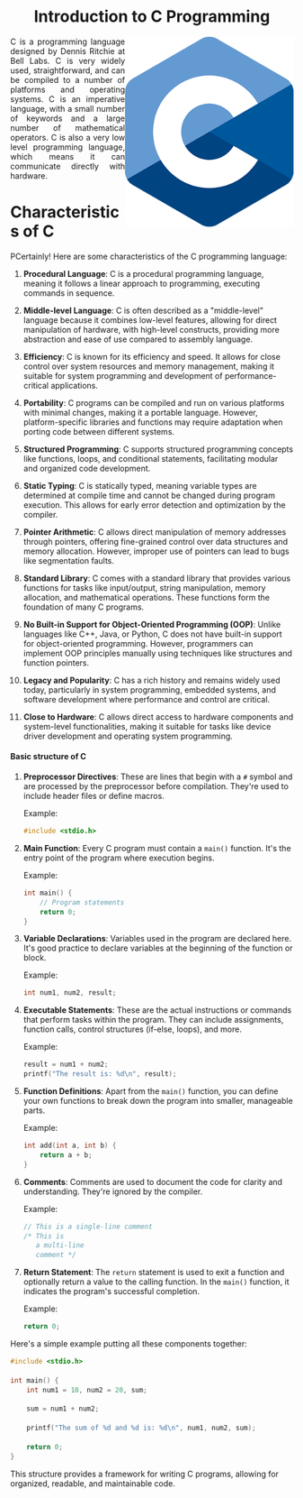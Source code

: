 <h1 align="center"> Introduction to C Programming</h1>

<p align="justify">
  <img src="C_Logo.png" alt="C Programming Language" width="300" align="right">
  C is a programming language designed by Dennis Ritchie at Bell Labs. C is very widely used, straightforward, and can be compiled to a number of platforms and operating systems. C is an imperative language, with a small number of keywords and a large number of mathematical operators. C is also a very low level programming language, which means it can communicate directly with hardware.
</p>
  <h1><b>Characteristics of C</b></h1><p>
  PCertainly! Here are some characteristics of the C programming language:
  
  1. **Procedural Language**: C is a procedural programming language, meaning it follows a linear approach to programming, executing commands in sequence.
  
  2. **Middle-level Language**: C is often described as a "middle-level" language because it combines low-level features, allowing for direct manipulation of hardware, with high-level constructs, providing more abstraction and ease of use compared to assembly language.
  
  3. **Efficiency**: C is known for its efficiency and speed. It allows for close control over system resources and memory management, making it suitable for system programming and development of performance-critical applications.
  
  4. **Portability**: C programs can be compiled and run on various platforms with minimal changes, making it a portable language. However, platform-specific libraries and functions may require adaptation when porting code between different systems.
  
  5. **Structured Programming**: C supports structured programming concepts like functions, loops, and conditional statements, facilitating modular and organized code development.
  
  6. **Static Typing**: C is statically typed, meaning variable types are determined at compile time and cannot be changed during program execution. This allows for early error detection and optimization by the compiler.
  
  7. **Pointer Arithmetic**: C allows direct manipulation of memory addresses through pointers, offering fine-grained control over data structures and memory allocation. However, improper use of pointers can lead to bugs like segmentation faults.
  
  8. **Standard Library**: C comes with a standard library that provides various functions for tasks like input/output, string manipulation, memory allocation, and mathematical operations. These functions form the foundation of many C programs.
  
  9. **No Built-in Support for Object-Oriented Programming (OOP)**: Unlike languages like C++, Java, or Python, C does not have built-in support for object-oriented programming. However, programmers can implement OOP principles manually using techniques like structures and function pointers.
  
  10. **Legacy and Popularity**: C has a rich history and remains widely used today, particularly in system programming, embedded systems, and software development where performance and control are critical.
  
  11. **Close to Hardware**: C allows direct access to hardware components and system-level functionalities, making it suitable for tasks like device driver development and operating system programming.</p>

<p>
  <h4>Basic structure of C</h4>
  
  1. **Preprocessor Directives**: These are lines that begin with a `#` symbol and are processed by the preprocessor before compilation. They're used to include header files or define macros.
  
     Example:
     ```c
     #include <stdio.h>
     ```
  
  2. **Main Function**: Every C program must contain a `main()` function. It's the entry point of the program where execution begins.
  
     Example:
     ```c
     int main() {
         // Program statements
         return 0;
     }
     ```
  
  3. **Variable Declarations**: Variables used in the program are declared here. It's good practice to declare variables at the beginning of the function or block.
  
     Example:
     ```c
     int num1, num2, result;
     ```
  
  4. **Executable Statements**: These are the actual instructions or commands that perform tasks within the program. They can include assignments, function calls, control structures (if-else, loops), and more.
  
     Example:
     ```c
     result = num1 + num2;
     printf("The result is: %d\n", result);
     ```
  
  5. **Function Definitions**: Apart from the `main()` function, you can define your own functions to break down the program into smaller, manageable parts.
  
     Example:
     ```c
     int add(int a, int b) {
         return a + b;
     }
     ```
  
  6. **Comments**: Comments are used to document the code for clarity and understanding. They're ignored by the compiler.
  
     Example:
     ```c
     // This is a single-line comment
     /* This is
        a multi-line
        comment */
     ```
  
  7. **Return Statement**: The `return` statement is used to exit a function and optionally return a value to the calling function. In the `main()` function, it indicates the program's successful completion.
  
     Example:
     ```c
     return 0;
     ```
  
  Here's a simple example putting all these components together:
  
  ```c
  #include <stdio.h>
  
  int main() {
      int num1 = 10, num2 = 20, sum;
      
      sum = num1 + num2;
      
      printf("The sum of %d and %d is: %d\n", num1, num2, sum);
      
      return 0;
  }
  ```
  
  This structure provides a framework for writing C programs, allowing for organized, readable, and maintainable code.
</p>